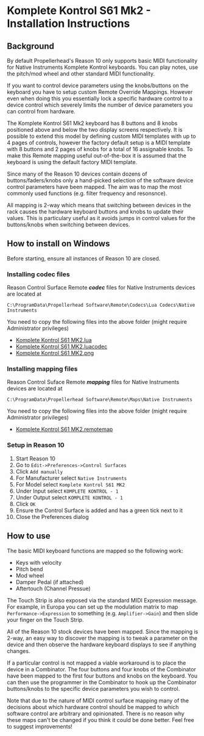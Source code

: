 # Komplete Kontrol S61 Mk2 - Installation Instructions

## Background

By default Propellerhead's Reason 10 only supports basic MIDI functionality for Native Instruments Komplete Kontrol keyboards. You can play notes, use the pitch/mod wheel and other standard MIDI functionality.

If you want to control device parameters using the knobs/buttons on the keyboard you have to setup custom Remote Override Mappings. However even when doing this you essentially lock a specific hardware control to a device control which severely limits the number of device parameters you can control from hardware.

The Komplete Kontrol S61 Mk2 keyboard has 8 buttons and 8 knobs positioned above and below the two display screens respectively. It is possible to extend this model by defining custom MIDI templates with up to 4 pages of controls, however the factory default setup is a MIDI template with 8 buttons and 2 pages of knobs for a total of 16 assignable knobs. To make this Remote mapping useful out-of-the-box it is assumed that the keyboard is using the default factory MIDI template.

Since many of the Reason 10 devices contain dozens of buttons/faders/knobs only a hand-picked selection of the software device control parameters have been mapped.  The aim was to map the most commonly used functions (e.g. filter frequency and resonsnce).

All mapping is 2-way which means that switching between devices in the rack causes the hardware keyboard buttons and knobs to update their values.  This is particulary useful as it avoids jumps in control values for the buttons/knobs when switching between devices.

## How to install on Windows

Before starting, ensure all instances of Reason 10 are closed.

### Installing codec files

Reason Control Surface Remote _**codec**_ files for Native Instruments devices are located at

```
C:\ProgramData\Propellerhead Software\Remote\Codecs\Lua Codecs\Native Instruments
```

You need to copy the following files into the above folder (might require Administrator privileges)

* [Komplete Kontrol S61 MK2.lua](../Codecs/Lua%20Codecs/Native%20Instruments/Komplete%20Kontrol%20S61%20MK2.lua)
* [Komplete Kontrol S61 MK2.luacodec](../Codecs/Lua%20Codecs/Native%20Instruments/Komplete%20Kontrol%20S61%20MK2.luacodec)
* [Komplete Kontrol S61 MK2.png](../Codecs/Lua%20Codecs/Native%20Instruments/Komplete%20Kontrol%20S61%20MK2.png)


### Installing mapping files

Reason Control Suface Remote _**mapping**_ files for Native Instruments devices are located at

```
C:\ProgramData\Propellerhead Software\Remote\Maps\Native Instruments
```

You need to copy the following files into the above folder (might require Administrator privileges)

* [Komplete Kontrol S61 MK2.remotemap](../Maps/Native%20Instruments/Komplete%20Kontrol%20S61%20MK2.remotemap)

### Setup in Reason 10

1. Start Reason 10
2. Go to `Edit->Preferences->Control Surfaces`
3. Click `Add manually`
4. For Manufacturer select `Native Instruments`
5. For Model select `Komplete Kontrol S61 MK2`
6. Under Input select `KOMPLETE KONTROL - 1`
7. Under Output select `KOMPLETE KONTROL - 1`
8. Click `OK`
9. Ensure the Control Surface is added and has a green tick next to it
10. Close the Preferences dialog

## How to use

The basic MIDI keyboard functions are mapped so the following work:

* Keys with velocity
* Pitch bend
* Mod wheel
* Damper Pedal (if attached)
* Aftertouch (Channel Pressue)

The Touch Strip is also exposed via the standard MIDI Expression message. For example, in Europa you can set up the modulation matrix to map `Performance->Expression` to something (e.g. `Amplifier->Gain`) and then slide your finger on the Touch Strip.

All of the Reason 10 stock devices have been mapped. Since the mapping is 2-way, an easy way to discover the mapping is to tweak a parameter on the device and then observe the hardware keyboard displays to see if anything changes.

If a particular control is not mapped a viable workaround is to place the device in a Combinator.  The four buttons and four knobs of the Combinator have been mapped to the first four buttons and knobs on the keyboard. You can then use the programmer in the Combinator to hook up the Combinator buttons/knobs to the specific device parameters you wish to control.

Note that due to the nature of MIDI control surface mapping many of the decisions about which hardware control should be mapped to which software control are arbitrary and opinionated.  There is no reason why these maps can't be changed if you think it could be done better. Feel free to suggest improvements!
